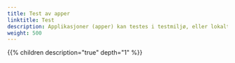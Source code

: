 ```yaml
---
title: Test av apper
linktitle: Test
description: Applikasjoner (apper) kan testes i testmiljø, eller lokalt.
weight: 500
---
```


{{% children description="true" depth="1" %}}

<!--## Deploy app til testmiljø
Når en app er klar til test, kan den bygges og deployes til testmiljø. Dette gjøres via Altinn Studio, ved å gå til *Deploy*-fanen når man er inne og redigerer på app'en. 

## Test app lokalt

Testing is available once a data model has been uploaded to the service. 

1. Select _Test -> Manuell_ in the top navigation menu. 
2. Select a test user from the list of available users.
3. Choose to start a new instance, or to reuse an existing instance (if any are available).
   By using an existing instance, data used in a previous instance can be re-used.

![Test en app i Altinn Studio](runtime-test.gif "Test en app i Altinn Studio")

The following can be tested in Altinn Studio:

- Layout/look of service
- Client-side validations on data model
- Dynamics (f.ex. hide/show)
- Client-side API calls
- Loading of code lists

The following needs to be tested in a complete test environment:

- Server-side logic (validation/calculation)
- Server-side API calls

{{%notice info%}}
Complete test environments are currently not available. The documentation will be updated when it is possible to test a service in a test environment.
{{% /notice%}}
-->

